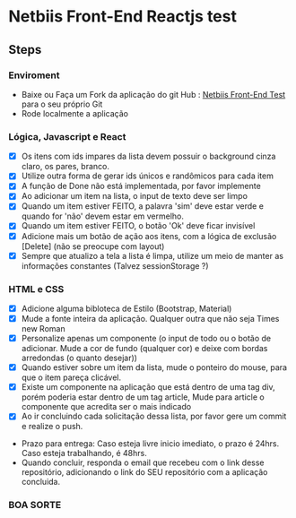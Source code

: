# Netbiis Front-End Reactjs test

## Steps

### Enviroment

- Baixe ou Faça um Fork da aplicação do git Hub : [Netbiis Front-End Test](https://github.com/netbiis/reactjs-test)
    para o seu próprio Git
- Rode localmente a aplicação

### Lógica, Javascript e React

- [x] Os itens com ids impares da lista devem possuir o background cinza claro, os pares, branco.
- [x] Utilize outra forma de gerar ids únicos e randômicos para cada item
- [x] A função de Done não está implementada, por favor implemente
- [x] Ao adicionar um item na lista, o input de texto deve ser limpo
- [x] Quando um item estiver FEITO, a palavra 'sim' deve estar verde e quando for 'não' devem estar em vermelho.
- [x] Quando um item estiver FEITO, o botão 'Ok' deve ficar invisível
- [x] Adicione mais um botão de ação aos itens, com a lógica de exclusão [Delete] (não se preocupe com layout)
- [x] Sempre que atualizo a tela a lista é limpa, utilize um meio de manter as informações constantes
        (Talvez sessionStorage ?)

### HTML e CSS

- [x] Adicione alguma bibloteca de Estilo (Bootstrap, Material)
- [x] Mude a fonte inteira da aplicação. Qualquer outra que não seja Times new Roman
- [x] Personalize apenas um componente (o input de todo ou o botão de adicionar.  Mude a cor de fundo (qualquer cor) e deixe com bordas arredondas (o quanto desejar))
- [x] Quando estiver sobre um item da lista, mude o ponteiro do mouse, para que o item pareça clicável.
- [x] Existe um componente na aplicação que está dentro de uma tag div, porém poderia estar dentro de um tag article,
        Mude para article o componente que acredita ser o mais indicado
- [x] Ao ir concluindo cada solicitação dessa lista, por favor gere um commit e realize o push.
- Prazo para entrega: Caso esteja livre inicio imediato, o prazo é 24hrs. Caso esteja trabalhando, é 48hrs.
- Quando concluir, responda o email que recebeu com o link desse repositório, adicionando o link do SEU repositório com a aplicação concluida.

### BOA SORTE